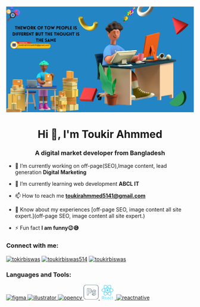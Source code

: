 ![logo]( https://github.com/ToukirAhmmed/ToukirAhmmed/blob/main/Company%20Website%20Business%20Website%20in%20Violet%20Dark%20Blue%20Neon%20Pink%20Gradient%20Tech%20Style%20(1).png)
<h1 align="center">Hi 👋, I'm Toukir Ahmmed</h1>
<h3 align="center">A digital market developer from Bangladesh</h3>

- 🔭 I’m currently working on off-page(SEO),Image content, lead generation **Digital Marketing**

- 🌱 I’m currently learning web development **ABCL IT**

- 📫 How to reach me **toukirahmmed5141@gmail.com**

- 📄 Know about my experiences [off-page SEO, image content all site expert.](off-page SEO, image content all site expert.)

- ⚡ Fun fact **I am funny😉😅**

<h3 align="left">Connect with me:</h3>
<p align="left">
<a href="https://linkedin.com/in/tokirbiswas" target="blank"><img align="center" src="https://raw.githubusercontent.com/rahuldkjain/github-profile-readme-generator/master/src/images/icons/Social/linked-in-alt.svg" alt="tokirbiswas" height="30" width="40" /></a>
<a href="https://fb.com/toukirbiswas514" target="blank"><img align="center" src="https://raw.githubusercontent.com/rahuldkjain/github-profile-readme-generator/master/src/images/icons/Social/facebook.svg" alt="toukirbiswas514" height="30" width="40" /></a>
<a href="https://instagram.com/toukirbiswas" target="blank"><img align="center" src="https://raw.githubusercontent.com/rahuldkjain/github-profile-readme-generator/master/src/images/icons/Social/instagram.svg" alt="toukirbiswas" height="30" width="40" /></a>
</p>

<h3 align="left">Languages and Tools:</h3>
<p align="left"> <a href="https://www.figma.com/" target="_blank" rel="noreferrer"> <img src="https://www.vectorlogo.zone/logos/figma/figma-icon.svg" alt="figma" width="40" height="40"/> </a> <a href="https://www.adobe.com/in/products/illustrator.html" target="_blank" rel="noreferrer"> <img src="https://www.vectorlogo.zone/logos/adobe_illustrator/adobe_illustrator-icon.svg" alt="illustrator" width="40" height="40"/> </a> <a href="https://opencv.org/" target="_blank" rel="noreferrer"> <img src="https://www.vectorlogo.zone/logos/opencv/opencv-icon.svg" alt="opencv" width="40" height="40"/> </a> <a href="https://www.photoshop.com/en" target="_blank" rel="noreferrer"> <img src="https://raw.githubusercontent.com/devicons/devicon/master/icons/photoshop/photoshop-line.svg" alt="photoshop" width="40" height="40"/> </a> <a href="https://reactjs.org/" target="_blank" rel="noreferrer"> <img src="https://raw.githubusercontent.com/devicons/devicon/master/icons/react/react-original-wordmark.svg" alt="react" width="40" height="40"/> </a> <a href="https://reactnative.dev/" target="_blank" rel="noreferrer"> <img src="https://reactnative.dev/img/header_logo.svg" alt="reactnative" width="40" height="40"/> </a> </p>
